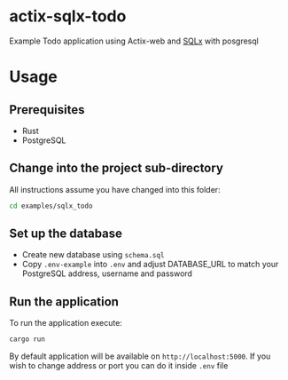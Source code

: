 # actix-sqlx-todo

Example Todo application using Actix-web and [SQLx](https://github.com/launchbadge/sqlx) with posgresql

# Usage

## Prerequisites

* Rust
* PostgreSQL

## Change into the project sub-directory

All instructions assume you have changed into this folder:

```bash
cd examples/sqlx_todo
```

## Set up the database

* Create new database using `schema.sql`
* Copy `.env-example` into `.env` and adjust DATABASE_URL to match your PostgreSQL address, username and password 

## Run the application

To run the application execute:

```bash
cargo run
```

By default application will be available on `http://localhost:5000`. If you wish to change address or port you can do it inside `.env` file